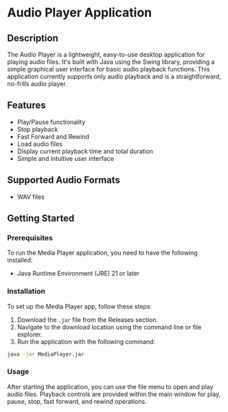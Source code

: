 # Audio Player Application

## Description

The Audio Player is a lightweight, easy-to-use desktop application for playing audio files. It's built with Java using the Swing library, providing a simple graphical user interface for basic audio playback functions. This application currently supports only audio playback and is a straightforward, no-frills audio player.

## Features

- Play/Pause functionality
- Stop playback
- Fast Forward and Rewind
- Load audio files
- Display current playback time and total duration
- Simple and intuitive user interface

## Supported Audio Formats

- WAV files

## Getting Started

### Prerequisites

To run the Media Player application, you need to have the following installed:

- Java Runtime Environment (JRE) 21 or later

### Installation

To set up the Media Player app, follow these steps:

1. Download the `.jar` file from the Releases section.
2. Navigate to the download location using the command line or file explorer.
3. Run the application with the following command:

```sh
java -jar MediaPlayer.jar
```

### Usage

After starting the application, you can use the file menu to open and play audio files. Playback controls are provided within the main window for play, pause, stop, fast forward, and rewind operations.
